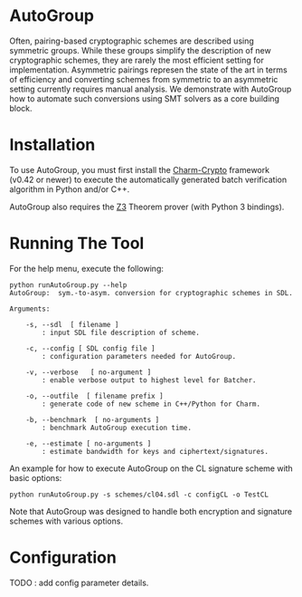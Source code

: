 AutoGroup
=========

Often, pairing-based cryptographic schemes are described using symmetric groups. While these groups simplify the description of new cryptographic schemes, they are rarely the most efficient setting for implementation. Asymmetric pairings represen the state of the art in terms of efficiency and converting schemes from symmetric to an asymmetric setting currently requires manual analysis. We demonstrate with AutoGroup how to automate such conversions using SMT solvers as a core building block.  

Installation
============

To use AutoGroup, you must first install the [Charm-Crypto](https://github.com/jhuisi/charm/downloads) framework (v0.42 or newer) to execute the automatically generated batch verification algorithm in Python and/or C++.

AutoGroup also requires the [Z3](https://z3.codeplex.com/) Theorem prover (with Python 3 bindings).

Running The Tool
================

For the help menu, execute the following:

	python runAutoGroup.py --help
	AutoGroup:  sym.-to-asym. conversion for cryptographic schemes in SDL.
	
	Arguments:
	
		-s, --sdl  [ filename ]
			: input SDL file description of scheme.
	
		-c, --config [ SDL config file ]
			: configuration parameters needed for AutoGroup.
	
		-v, --verbose   [ no-argument ]
			: enable verbose output to highest level for Batcher.
	
		-o, --outfile  [ filename prefix ]
			: generate code of new scheme in C++/Python for Charm.
	
		-b, --benchmark  [ no-arguments ]
			: benchmark AutoGroup execution time.
	
		-e, --estimate [ no-arguments ]
			: estimate bandwidth for keys and ciphertext/signatures.
			

An example for how to execute AutoGroup on the CL signature scheme with basic options:

	python runAutoGroup.py -s schemes/cl04.sdl -c configCL -o TestCL 

Note that AutoGroup was designed to handle both encryption and signature schemes with various options.

Configuration
=============

TODO : add config parameter details.